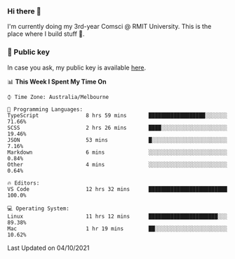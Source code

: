 ### Hi there 👋

I'm currently doing my 3rd-year Comsci @ RMIT University. This is the place where I build stuff 👀. 

### 🔑 Public key

In case you ask, my public key is available [here](https://public.auspham.dev/).

<!--START_SECTION:waka-->
📊 **This Week I Spent My Time On** 

```text
⌚︎ Time Zone: Australia/Melbourne

💬 Programming Languages: 
TypeScript               8 hrs 59 mins       ██████████████████░░░░░░░   71.66% 
SCSS                     2 hrs 26 mins       ████░░░░░░░░░░░░░░░░░░░░░   19.46% 
JSON                     53 mins             █░░░░░░░░░░░░░░░░░░░░░░░░   7.16% 
Markdown                 6 mins              ░░░░░░░░░░░░░░░░░░░░░░░░░   0.84% 
Other                    4 mins              ░░░░░░░░░░░░░░░░░░░░░░░░░   0.64%

🔥 Editors: 
VS Code                  12 hrs 32 mins      █████████████████████████   100.0%

💻 Operating System: 
Linux                    11 hrs 12 mins      ██████████████████████░░░   89.38% 
Mac                      1 hr 19 mins        ██░░░░░░░░░░░░░░░░░░░░░░░   10.62%

```


 Last Updated on 04/10/2021
<!--END_SECTION:waka-->

<!--
**rockmanvnx6/rockmanvnx6** is a ✨ _special_ ✨ repository because its `README.md` (this file) appears on your GitHub profile.

Here are some ideas to get you started:

- 🔭 I’m currently working on ...
- 🌱 I’m currently learning ...
- 👯 I’m looking to collaborate on ...
- 🤔 I’m looking for help with ...
- 💬 Ask me about ...
- 📫 How to reach me: ...
- 😄 Pronouns: ...
- ⚡ Fun fact: ...
-->
